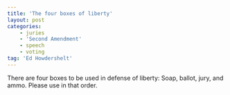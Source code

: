 ```yaml
---
title: 'The four boxes of liberty'
layout: post
categories:
    - juries
    - 'Second Amendment'
    - speech
    - voting
tag: 'Ed Howdershelt'
---
```


There are four boxes to be used in defense of liberty: Soap, ballot, jury, and ammo. Please use in that order.